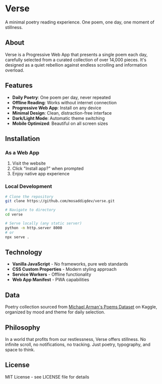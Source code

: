 # Verse

A minimal poetry reading experience. One poem, one day, one moment of stillness.

## About

Verse is a Progressive Web App that presents a single poem each day, carefully selected from a curated collection of over 14,000 pieces. It's designed as a quiet rebellion against endless scrolling and information overload.

## Features

- **Daily Poetry**: One poem per day, never repeated
- **Offline Reading**: Works without internet connection
- **Progressive Web App**: Install on any device
- **Minimal Design**: Clean, distraction-free interface
- **Dark/Light Mode**: Automatic theme switching
- **Mobile Optimized**: Beautiful on all screen sizes

## Installation

### As a Web App
1. Visit the website
2. Click "Install app?" when prompted
3. Enjoy native app experience

### Local Development
```bash
# Clone the repository
git clone https://github.com/mosaddiqdev/verse.git

# Navigate to directory
cd verse

# Serve locally (any static server)
python -m http.server 8000
# or
npx serve .
```

## Technology

- **Vanilla JavaScript** - No frameworks, pure web standards
- **CSS Custom Properties** - Modern styling approach
- **Service Workers** - Offline functionality
- **Web App Manifest** - PWA capabilities

## Data

Poetry collection sourced from [Michael Arman's Poems Dataset](https://www.kaggle.com/datasets/michaelarman/poemsdataset) on Kaggle, organized by mood and theme for daily selection.

## Philosophy

In a world that profits from our restlessness, Verse offers stillness. No infinite scroll, no notifications, no tracking. Just poetry, typography, and space to think.

## License

MIT License - see LICENSE file for details
